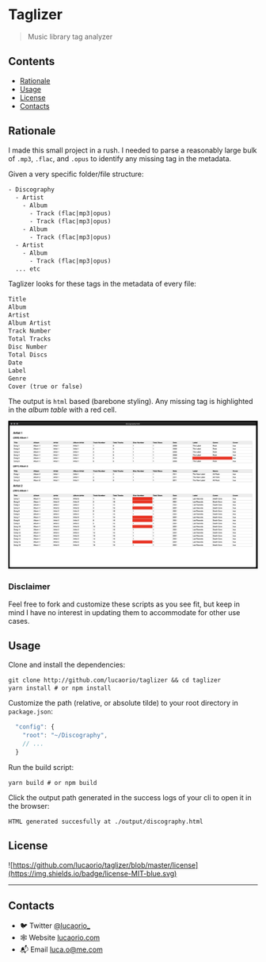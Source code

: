 # Taglizer

> Music library tag analyzer

## Contents

- [Rationale](#rationale)
- [Usage](#usage)
- [License](#license)
- [Contacts](#contacts)

## Rationale

I made this small project in a rush. I needed to parse a reasonably large bulk of `.mp3`, `.flac`, and `.opus` to identify any missing tag in the metadata.

Given a very specific folder/file structure:

```
- Discography
  - Artist
    - Album
      - Track (flac|mp3|opus)
      - Track (flac|mp3|opus)
    - Album
      - Track (flac|mp3|opus)
  - Artist
    - Album
      - Track (flac|mp3|opus)
  ... etc
```

Taglizer looks for these tags in the metadata of every file:

```
Title
Album
Artist
Album Artist
Track Number
Total Tracks
Disc Number
Total Discs
Date
Label
Genre
Cover (true or false)
```

The output is `html` based (barebone styling). Any missing tag is highlighted in the _album table_ with a red cell.

![Output](images/taglizer-output.jpg)

### Disclaimer

Feel free to fork and customize these scripts as you see fit, but keep in mind I have no interest in updating them to accommodate for other use cases.

## Usage

Clone and install the dependencies:

```shell
git clone http://github.com/lucaorio/taglizer && cd taglizer
yarn install # or npm install
```

Customize the path (relative, or absolute tilde) to your root directory in `package.json`:

```js
  "config": {
    "root": "~/Discography",
    // ...
  }
```

Run the build script:

```shell
yarn build # or npm build
```

Click the output path generated in the success logs of your cli to open it in the browser:

```shell
HTML generated succesfully at ./output/discography.html
```

## License

![https://github.com/lucaorio/taglizer/blob/master/license](https://img.shields.io/badge/license-MIT-blue.svg)

---

## Contacts

- 🐦 Twitter [@lucaorio\_](http://twitter.com/@lucaorio_)
- 🕸 Website [lucaorio.com](http://lucaorio.com)
- 📬 Email [luca.o@me.com](mailto:luca.o@me.com)
